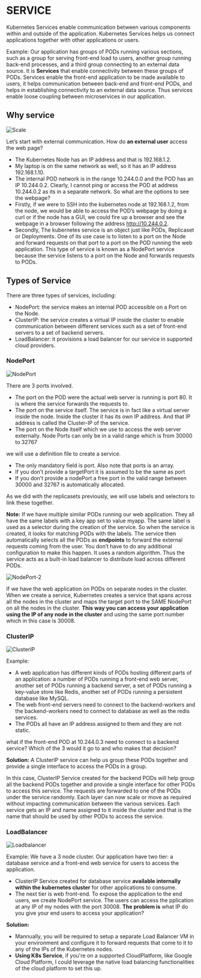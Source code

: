 # SERVICE

Kubernetes Services enable communication between various components within and outside of the application. Kubernetes Services helps us connect applications together with other applications or users. 

Example:
Our application has groups of PODs running various sections, such as a group for serving front-end load to users, another group running back-end processes, and a third group connecting to an external data source. 
It is **Services** that enable connectivity between these groups of PODs. Services enable the front-end application to be made available to users, it helps communication between back-end and front-end PODs, and helps in establishing connectivity to an external data source. Thus services enable loose coupling between microservices in our application.

## Why service

![Scale](../images/k8s-services-1.png)

Let’s start with external communication. How do **an external user** access the web page? 
* The Kubernetes Node has an IP address and that is 192.168.1.2. 
* My laptop is on the same network as well, so it has an IP address 192.168.1.10. 
* The internal POD network is in the range 10.244.0.0 and the POD has an IP 10.244.0.2. 
Clearly, I cannot ping or access the POD at address 10.244.0.2 as its in a separate network. 
So what are the options to see the webpage?
* Firstly, if we were to SSH into the kubernetes node at 192.168.1.2, from the node, we would be able to access the POD’s webpage by doing a curl or if the node has a GUI, we could fire up a browser and see the webpage in a browser following the address http://10.244.0.2.
* Secondly, The kubernetes service is an object just like PODs, Replicaset or Deployments. One of its use case is to listen to a port on the Node and forward requests on that port to a port on the POD running the web application. This type of service is known as a NodePort service because the service listens to a port on the Node and forwards requests to PODs.

## Types of Service

There are three types of services, including:
* NodePort: the service makes an internal POD accessible on a Port on the Node. 
* ClusterIP: the service creates a virtual IP inside the cluster to enable communication between different services such as a set of front-end servers to a set of backend servers. 
* LoadBalancer: it provisions a load balancer for our service in supported cloud providers. 

### NodePort

![NodePort](../images/k8s-services-nodeport.png)

There are 3 ports involved.
* The port on the POD were the actual web server is running is port 80. It is where the service forwards the requests to. 
* The port on the service itself. The service is in fact like a virtual server inside the node. Inside the cluster it has its own IP address. And that IP address is called the Cluster-IP of the service.
* The port on the Node itself which we use to access the web server externally. Node Ports can only be in a valid range which is from 30000 to 32767

we will use a definition file to create a service. 
* The only mandatory field is port. Also note that ports is an array.
* If you don’t provide a targetPort it is assumed to be the same as port
* If you don’t provide a nodePort a free port in the valid range between 30000 and 32767 is automatically allocated. 

As we did with the replicasets previously, we will use labels and selectors to link these together. 

**Note:** If we have multiple similar PODs running our web application. They all have the same labels with a key app set to value myapp. The same label is used as a selector during the creation of the service. So when the service is created, it looks for matching PODs with the labels. The service then automatically selects all the PODs as **endpoints** to forward the external requests coming from the user. You don’t have to do any additional configuration to make this happen. It uses a random algorithm. Thus the service acts as a built-in load balancer to distribute load across different PODs.

![NodePort-2](../images/k8s-services-nodeport-2.png)

If we have the web application on PODs on separate nodes in the cluster. When we create a service, Kubernetes creates a service that spans across all the nodes in the cluster and maps the target port to the SAME NodePort on all the nodes in the cluster. 
**This way you can access your application using the IP of any node in the cluster** and using the same port number which in this case is 30008.

### ClusterIP

![ClusterIP](../images/k8s-services-clusterip.png)

Example:
* A web application has different kinds of PODs hosting different parts of an application: a number of PODs running a front-end web 
server, another set of PODs running a backend server, a set of PODs running a key-value store like Redis, another set of PODs running a persistent database like MySQL. 
* The web front-end servers need to connect to the backend-workers and the backend-workers need to connect to database as well as the redis services. 
* The PODs all have an IP address assigned to them and they are not static. 

what if the front-end POD at 10.244.0.3 need to connect to a backend service? Which of the 3 would it go to and who makes that decision?

**Solution:** A ClusterIP service can help us group these PODs together and provide a single interface to access the PODs in a group. 

In this case, ClusterIP Service created for the backend PODs will help group all the backend PODs together and provide a single interface for other PODs to access this service. The requests are forwarded to one of the PODs under the service randomly. Each layer can now scale or move as required without impacting communication between the various services. Each service gets an IP and name assigned to it inside the cluster and that is the name that should be used by other PODs to access the service.

### LoadBalancer

![Loadbalancer](../images/k8s-services-loadbalancer.png)

Example:
We have a 3 node cluster. Our application have two tier: a database service and a front-end web service for users to access the application.
* ClusterIP Service created for database service **available internally within the kubernetes cluster** for other applications to consume. 
* The next tier is web front-end. To expose the application to the end users, we create NodePort service. The users can access the pplication at any IP of my nodes with the port 30008. **The problem is** what IP do you give your end users to access your application?

**Solution:**
* Mannually, you will be required to setup a separate Load Balancer VM in your environment and configure it to forward requests that come to it to any of the IPs of the Kubernetes nodes. 
* **Using K8s Service**, if you're on a supported CloudPlatform, like Google Cloud Platform, I could leverage the native load balancing functionalities of the cloud platform to set this up. 

